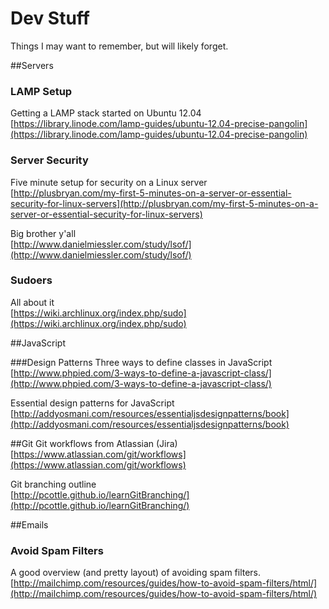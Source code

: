 Dev Stuff
=========

Things I may want to remember, but will likely forget.


##Servers

### LAMP Setup
Getting a LAMP stack started on Ubuntu 12.04  
[https://library.linode.com/lamp-guides/ubuntu-12.04-precise-pangolin](https://library.linode.com/lamp-guides/ubuntu-12.04-precise-pangolin)

### Server Security
Five minute setup for security on a Linux server  
[http://plusbryan.com/my-first-5-minutes-on-a-server-or-essential-security-for-linux-servers](http://plusbryan.com/my-first-5-minutes-on-a-server-or-essential-security-for-linux-servers)

Big brother y'all  
[http://www.danielmiessler.com/study/lsof/](http://www.danielmiessler.com/study/lsof/)


### Sudoers
All about it  
[https://wiki.archlinux.org/index.php/sudo](https://wiki.archlinux.org/index.php/sudo)

##JavaScript

###Design Patterns
Three ways to define classes in JavaScript  
[http://www.phpied.com/3-ways-to-define-a-javascript-class/](http://www.phpied.com/3-ways-to-define-a-javascript-class/)

Essential design patterns for JavaScript  
[http://addyosmani.com/resources/essentialjsdesignpatterns/book](http://addyosmani.com/resources/essentialjsdesignpatterns/book)


##Git
Git workflows from Atlassian (Jira)  
[https://www.atlassian.com/git/workflows](https://www.atlassian.com/git/workflows)

Git branching outline  
[http://pcottle.github.io/learnGitBranching/](http://pcottle.github.io/learnGitBranching/)


##Emails

### Avoid Spam Filters
A good overview (and pretty layout) of avoiding spam filters.  
[http://mailchimp.com/resources/guides/how-to-avoid-spam-filters/html/](http://mailchimp.com/resources/guides/how-to-avoid-spam-filters/html/)
